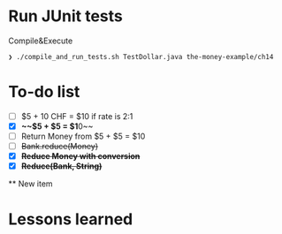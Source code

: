 # Run JUnit tests
Compile&Execute
```
❯ ./compile_and_run_tests.sh TestDollar.java the-money-example/ch14
```

# To-do list
- [ ] $5 + 10 CHF = $10 if rate is 2:1
- [x] **~~$5 + $5 = $1**0~~
- [ ] Return Money from $5 + $5 = $10
- [ ] ~~Bank.reduce(Money)~~
- [x] **~~Reduce Money with conversion~~**
- [x] **~~Reduce(Bank, String)~~**

** New item

# Lessons learned
